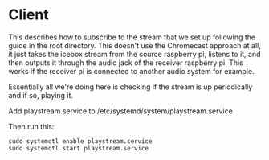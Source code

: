 # Client

This describes how to subscribe to the stream that we set up following the guide in the root directory. This doesn't use the Chromecast approach at all, it just takes the icebox stream from the source raspberry pi, listens to it, and then outputs it through the audio jack of the receiver raspberry pi. This works if the receiver pi is connected to another audio system for example.

Essentially all we're doing here is checking if the stream is up periodically and if so, playing it.

Add playstream.service to /etc/systemd/system/playstream.service

Then run this:
```
sudo systemctl enable playstream.service
sudo systemctl start playstream.service
```
